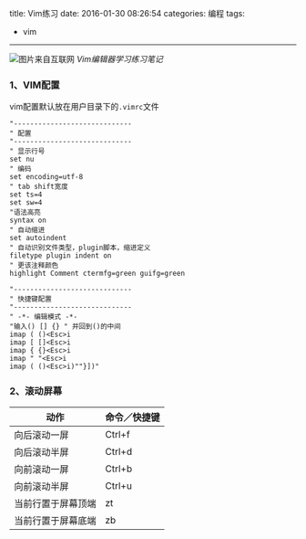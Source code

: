 title: Vim练习
date: 2016-01-30 08:26:54
categories: 编程
tags:
- vim 
---
![图片来自互联网](http://7sbxbm.com1.z0.glb.clouddn.com/vimlogo.png)
*Vim编辑器学习练习笔记*
<!-- more -->
<!-- toc -->
### 1、VIM配置
vim配置默认放在用户目录下的`.vimrc`文件
```
"-----------------------------
" 配置
"----------------------------- 
" 显示行号
set nu
" 编码
set encoding=utf-8
" tab shift宽度
set ts=4
set sw=4
"语法高亮
syntax on
" 自动缩进
set autoindent
" 自动识别文件类型，plugin脚本，缩进定义
filetype plugin indent on
" 更该注释颜色
highlight Comment ctermfg=green guifg=green

"-----------------------------
" 快捷键配置
"----------------------------- 
" -*- 编辑模式 -*-
"输入() [] {} " 并回到()的中间
imap ( ()<Esc>i
imap [ []<Esc>i
imap { {}<Esc>i
imap " "<Esc>i
imap ( ()<Esc>i)""}])"
```
### 2、滚动屏幕
|动作|命令／快捷键|
|------|------|
|向后滚动一屏|Ctrl+f|
|向后滚动半屏|Ctrl+d|
|向前滚动一屏|Ctrl+b|
|向前滚动半屏|Ctrl+u|
|当前行置于屏幕顶端|zt|
|当前行置于屏幕底端|zb|


